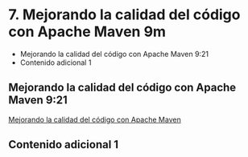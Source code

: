 # 7. Mejorando la calidad del código con Apache Maven 9m

* Mejorando la calidad del código con Apache Maven 9:21 
* Contenido adicional 1

## Mejorando la calidad del código con Apache Maven 9:21 

[Mejorando la calidad del código con Apache Maven](pdfs/6.4_Mejorando_la_calidad_del_código_con_Apache_Maven.pdf)

## Contenido adicional 1
